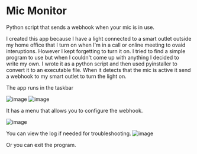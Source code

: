 # Mic Monitor
Python script that sends a webhook when your mic is in use.

I created this app because I have a light connected to a smart outlet outside my home office that I turn on when I'm in a call or online meeting to ovaid interuptions. However I kept forgetting to turn it on. I tried to find a simple program to use but when I couldn't come up with anything I decided to write my own. I wrote it as a python script and then used pyinstaller to convert it to an executable file. When it detects that the mic is active it send a webhook to my smart outlet to turn the light on.

The app runs in the taskbar 

![image](https://github.com/user-attachments/assets/1d9a4771-d7fd-4645-98f0-606ac324abc7) ![image](https://github.com/user-attachments/assets/c6f5a9da-b043-4bed-b279-51903dfe4026)

It has a menu that allows you to configure the webhook. 

![image](https://github.com/user-attachments/assets/a876afa2-cfcb-441d-b80b-4c3b7d3b8e2d)

You can view the log if needed for troubleshooting. ![image](https://github.com/user-attachments/assets/6062c6b7-cb4a-4e1e-a05d-669524fab625)

Or you can exit the program.
